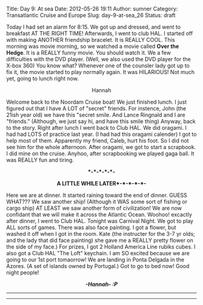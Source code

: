 Title: Day 9: At sea
Date: 2012-05-26 19:11
Author: sumner
Category: Transatlantic Cruise and Europe
Slug: day-9-at-sea_26
Status: draft

Today I had set an alarm for 8:15. We got up and dressed, and went to
breakfast AT THE RIGHT TIME! Afterwards, I went to club HAL. I started
off with making ANOTHER friendship bracelet. It is REALLY COOL. This
morning was movie morning, so we watched a movie called **Over the
Hedge**. It is a REALLY funny movie. You should watch it. We a few
difficulties with the DVD player. (Well, we also used the DVD player for
the X-box 360) You know what? Whenever one of the counsler lady got up
to fix it, the movie started to play normally again. It was HILARIOUS!
Not much yet, going to lunch right now.

<div align="CENTER">

Hannah

</div>

Welcome back to the Noordam Cruise boat! We just finished lunch. I just
figured out that I have A LOT of "secret" friends. For instence, John
(the 21ish year old) we have this "secret smile. And Lance Ringnald and
I are "friends." (Although, we just say hi, and have this smile thing)
Anyway, back to the story. Right after lunch I went back to Club HAL. We
did oragami. I had had LOTS of practice last year. (I had had this
oragami calender) I got to help most of them. Apparently my friend,
Caleb, hurt his foot. So I did not see him for the whole afternoon.
After oragami, we got to start a scrapbook. I did mine on the cruise.
Anyhoo, after scrapbooking we played gaga ball. It was REALLY fun and
tiring.

  

<div align="CENTER">

**\*-\*-\*-\*-\*-**

</div>

<b>

<div align="CENTER">

</div>

<div align="CENTER">

A LITTLE WHILE LATER\*-\*-\*-\*-\*-

</div>

</b>  
Here we are at dinner. It started raining toward the end of dinner.
GUESS WHAT??? We saw another ship! (Although it WAS some sort of fishing
or cargo ship) AT LEAST we saw another form of civilization! We are now
confidant that we will make it across the Atlantic Ocean. Woohoo!
excactly after dinner, I went to Club HAL. Tonight was Carnival Night.
We got to play ALL sorts of games. There was also face painting. I got a
flower, but washed it off when I got in the room. Kate (the instructer
for the 3-7 yr olds; and the lady that did face painting) she gave me a
REALLY pretty flower on the side of my face.) For prizes, I got 2
Holland America Line rubiks cubes. I also got a Club HAL "The Loft"
keychain. I am SO excited because we are going to our 1st port
tomaorrow! We are landing in Ponta Delgada in the Azores. (A set of
islands owned by Portugal.) Got to go to bed now! Good night people!

  

<div align="CENTER">

***-Hannah- :P***

</div>

***  
***
